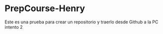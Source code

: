 # PrepCourse-Henry

Este es una prueba para crear un repositorio y traerlo desde Github a la PC intento 2
